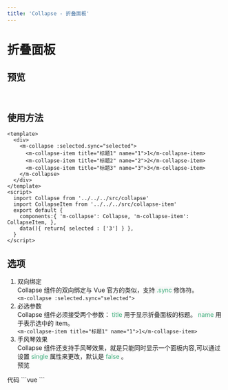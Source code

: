 ```yaml
---
title: 'Collapse - 折叠面板'
---
```

# 折叠面板
## 预览
&nbsp;
<ClientOnly>
    <collapse-demo></collapse-demo>
</ClientOnly>
## 使用方法
```vue
<template>
  <div>
    <m-collapse :selected.sync="selected">
      <m-collapse-item title="标题1" name="1">1</m-collapse-item>
      <m-collapse-item title="标题2" name="2">2</m-collapse-item>
      <m-collapse-item title="标题3" name="3">3</m-collapse-item>
    </m-collapse>
  </div>
</template>
<script>
  import Collapse from '../../../src/collapse'
  import CollapseItem from '../../../src/collapse-item'
  export default {
    components:{ 'm-collapse': Collapse, 'm-collapse-item': CollapseItem, },
    data(){ return{ selected : ['3'] } },
  }
</script>
```
## 选项
1. 双向绑定  
Collapse 组件的双向绑定与 Vue 官方的类似，支持<span style='color:#3eaf7c;background-color:#F8F8F8'> .sync </span>修饰符。  
`
    <m-collapse :selected.sync="selected">
`  
2. 必选参数  
Collapse 组件必须接受两个参数： <span style='color:#3eaf7c;background-color:#F8F8F8'>title</span> 用于显示折叠面板的标题。 <span style='color:#3eaf7c;background-color:#F8F8F8'>name</span> 用于表示选中的 item。  
`
      <m-collapse-item title="标题1" name="1">1</m-collapse-item>
`  
3. 手风琴效果  
Collapse 组件还支持手风琴效果，就是只能同时显示一个面板内容,可以通过设置 <span style='color:#3eaf7c;background-color:#F8F8F8'> single </span> 属性来更改，默认是 <span style='color:#3eaf7c;background-color:#F8F8F8'> false </span>。  
预览
<ClientOnly>
<collapse-single-demo></collapse-single-demo>
</ClientOnly>
代码  
    ```vue
    <template>
      <div>
        <m-collapse :selected.sync="selected" single>
          <m-collapse-item title="标题1" name="1">1</m-collapse-item>
          <m-collapse-item title="标题2" name="2">2</m-collapse-item>
          <m-collapse-item title="标题3" name="3">3</m-collapse-item>
        </m-collapse>
      </div>
    </template>
    <script>
      import Collapse from '../../../src/collapse'
      import CollapseItem from '../../../src/collapse-item'
      export default {
        components:{ 'm-collapse': Collapse, 'm-collapse-item': CollapseItem, },
        data(){ return{ selected : ['1'] } },
      }
    </script>
    ```